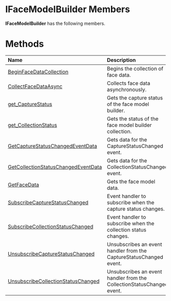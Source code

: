 IFaceModelBuilder Members  
=========================  

**IFaceModelBuilder** has the following members.  

<span id="publicmethodsSection"></span>

Methods  
=======  

<table>
<colgroup>
<col width="30%" />
<col width="60%" />
</colgroup>
<thead>
<tr class="header">
<th align="left">Name</th>
<th align="left">Description</th>
</tr>
</thead>
<tbody>
<tr class="odd">
<td align="left"><a href="Methods/BeginFaceDataCollection.md">BeginFaceDataCollection</a></td>
<td align="left">Begins the collection of face data.</td>
</tr>
<tr class="even">
<td align="left"><a href="Methods/CollectFaceDataAsync.md">CollectFaceDataAsync</a></td>
<td align="left">Collects face data asynchronously.</td>
</tr>
<tr class="odd">
<td align="left"><a href="Methods/get_CaptureStatus_Method.md">get_CaptureStatus</a></td>
<td align="left">Gets the capture status of the face model builder.</td>
</tr>
<tr class="even">
<td align="left"><a href="Methods/get_CollectionStatus.md">get_CollectionStatus</a></td>
<td align="left">Gets the status of the face model builder collection.</td>
</tr>
<tr class="odd">
<td align="left"><a href="Methods/GetCaptureStatusChangedE.md">GetCaptureStatusChangedEventData</a></td>
<td align="left">Gets data for the CaptureStatusChanged event.</td>
</tr>
<tr class="even">
<td align="left"><a href="Methods/GetCollectionStatusChang.md">GetCollectionStatusChangedEventData</a></td>
<td align="left">Gets data for the CollectionStatusChanged event.</td>
</tr>
<tr class="odd">
<td align="left"><a href="Methods/GetFaceData_Method.md">GetFaceData</a></td>
<td align="left">Gets the face model data.</td>
</tr>
<tr class="even">
<td align="left"><a href="Methods/SubscribeCaptureStatusCh.md">SubscribeCaptureStatusChanged</a></td>
<td align="left">Event handler to subscribe when the capture status changes.</td>
</tr>
<tr class="odd">
<td align="left"><a href="Methods/SubscribeCollectionStatu.md">SubscribeCollectionStatusChanged</a></td>
<td align="left">Event handler to subscribe when the collection status changes.</td>
</tr>
<tr class="even">
<td align="left"><a href="Methods/UnsubscribeCaptureStatus.md">UnsubscribeCaptureStatusChanged</a></td>
<td align="left">Unsubscribes an event handler from the CaptureStatusChanged event.</td>
</tr>
<tr class="odd">
<td align="left"><a href="Methods/UnsubscribeCollectionSta.md">UnsubscribeCollectionStatusChanged</a></td>
<td align="left">Unsubscribes an event handler from the CollectionStatusChanged event.</td>
</tr>
</tbody>
</table>



<!--Please do not edit the data in the comment block below.-->
<!--
TOCTitle : IFaceModelBuilder Members
RLTitle : IFaceModelBuilder Members
KeywordF : IFaceModelBuilder
KeywordK : IFaceModelBuilder interface
KeywordK : IFaceModelBuilder interface, all members
HelpPriority : 1
KeywordA : AllMembers.T:Microsoft.Kinect.face.IFaceModelBuilder
AssetID : AllMembers.T:Microsoft.Kinect.face.IFaceModelBuilder
Locale : en-us
CommunityContent : 1
TargetOS : Windows
TopicType : kbSyntax
DocSet : K4Wv2
ProjType : K4Wv2Proj
Technology : Kinect for Windows
Product : Kinect for Windows SDK v2
productversion : 20
-->
